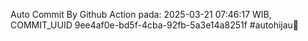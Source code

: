 Auto Commit By Github Action pada: 2025-03-21 07:46:17 WIB, COMMIT_UUID 9ee4af0e-bd5f-4cba-92fb-5a3e14a8251f #autohijau🗿
